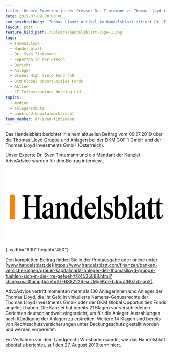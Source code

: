 ```yaml
---
title: 'Unsere Experten in der Presse: Dr. Tintemann zu Thomas Lloyd im Handelsblatt'
date: 2019-07-09 00:00:00
seo_beschreibung: 'Thomas Lloyd: Artikel im Handelsblatt zitiert Dr. Tintemann von AdvoAdvice'
layout: post
feature_bild_path: /uploads/handelsblatt-logo-1.png
tags:
  - ThomasLloyd
  - Handelsblatt
  - Dr. Sven Tintemann
  - Experten in der Presse
  - Bericht
  - Anleger
  - Global High Yield Fund 450
  - DKM Global Opportunities Fonds
  - Aktien
  - CT Infrastructure Holding Ltd.
topics:
  - medien
  - anlegerschutz
  - bank-und-kapitalmarktrecht
team_member: dr-sven-tintemann
---
```


Das Handelsblatt berichtet in einem aktuellen Beitrag vom 09.07.2019 &uuml;ber die Thomas Lloyd Gruppe und Anlagen bei der DKM GOF 1 GmbH und der Thomas Lloyd Investments GmbH (Österreich).

Unser Experte Dr. Sven Tintemann und ein Mandant der Kanzlei AdvoAdvice wurden f&uuml;r den Beitrag interviewt.

![](/uploads/handelsblatt-logo-1.png){: width="930" height="450"}

Den kompletten Beitrag finden Sie in der Printausgabe oder online unter [www.handelsblatt.de](https://www.handelsblatt.com/finanzen/banken-versicherungen/grauer-kapitalmarkt-anleger-der-thomaslloyd-gruppe-fuehlen-sich-in-die-irre-gefuehrt/24535888.html?share=mail&amp;ticket=ST-6882226-sczMgeKmFbJpc7JR0Zxb-ap2).

AdvoAdvice vertritt momentan mehr als 130 Anlegerinnen und Anleger der Thomas Lloyd, die ihr Geld in vinkulierte Namens-Genussrechte der Thomas Lloyd Investments GmbH oder der DKM Global Opportunities Fonds angelegt haben. Die Kanzlei hat bereits 21 Klagen vor verschiedenen Gerichten deutschlandweit eingereicht, um f&uuml;r die Anleger Auszahlungen nach K&uuml;ndigung der Anlagen zu erstreiten. Weitere 14 Klagen sind bereits von Rechtsschutzversicherungen unter Deckungsschutz gestellt worden und werden vorbereitet.

Ein Verfahren vor dem Landgericht Wiesbaden wurde, wie das Handelsblatt ebenfalls berichtet, auf den 27. August 2019 terminiert.

&nbsp;